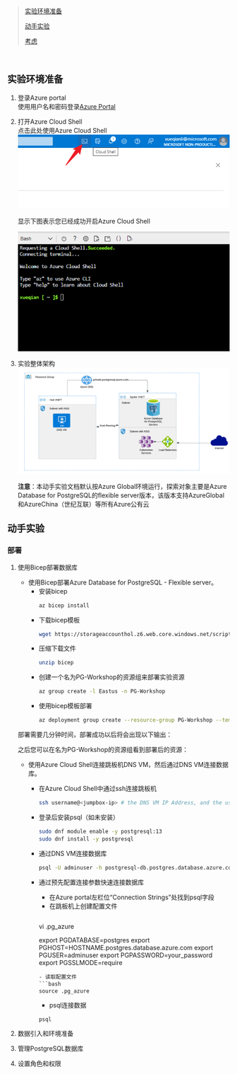 
> [实验环境准备](#实验环境准备)
>
> [动手实验](#动手实验)
>
> [考虑](#考虑)

&nbsp;
&nbsp;


## 实验环境准备
1. 登录Azure portal  
    使用用户名和密码登录[Azure Portal](https://portal.azure.com)  
    
2. 打开Azure Cloud Shell  
   点击此处使用Azure Cloud Shell  
    ![Azure Cloud Shell](./media/image1.png)  

    显示下图表示您已经成功开启Azure Cloud Shell  

    ![success](./media/image2.png)  

3. 实验整体架构
   ![](./media/image3.png)

   **注意**：本动手实验文档默认按Azure Global环境运行，探索对象主要是Azure Database for PostgreSQL的flexible server版本，该版本支持AzureGlobal和AzureChina（世纪互联）等所有Azure公有云
   
## 动手实验
### 部署
1. 使用Bicep部署数据库
   - 使用Bicep部署Azure Database for PostgreSQL - Flexible server。
     - 安装bicep
         ```bash
        az bicep install
        ```
     - 下载bicep模板
        ```bash
        wget https://storageaccounthol.z6.web.core.windows.net/scripts/bicep.zip
        ```
     - 压缩下载文件
        ```bash
        unzip bicep
        ```
     - 创建一个名为PG-Workshop的资源组来部署实验资源
        ```bash
        az group create -l Eastus -n PG-Workshop
        ```
     - 使用bicep模板部署
        ```bash
        az deployment group create --resource-group PG-Workshop --template-file bicep/main.bicep
        ```
    
    部署需要几分钟时间，部署成功以后将会出现以下输出：  

    之后您可以在名为PG-Workshop的资源组看到部署后的资源：  

   - 使用Azure Cloud Shell连接跳板机DNS VM，然后通过DNS VM连接数据库。
     - 在Azure Cloud Shell中通过ssh连接跳板机
        ```bash
        ssh username@<jumpbox-ip> # the DNS VM IP Address, and the username that you selected in deployment
        ```
     - 登录后安装psql（如未安装）
        ```bash
        sudo dnf module enable -y postgresql:13
        sudo dnf install -y postgresql
        ```
     - 通过DNS VM连接数据库
        ```bash
        psql -U adminuser -h postgresql-db.postgres.database.azure.com postgre
        ```
     - 通过预先配置连接参数快速连接数据库
       - 在Azure portal左栏位“Connection Strings”处找到psql字段
       - 在跳板机上创建配置文件
         ```bash
        vi .pg_azure

        export PGDATABASE=postgres
        export PGHOST=HOSTNAME.postgres.database.azure.com
        export PGUSER=adminuser
        export PGPASSWORD=your_password
        export PGSSLMODE=require
        ```
       - 读取配置文件
        ```bash
        source .pg_azure
        ```
       - psql连接数据
        ```bash
        psql
        ```

2. 数据引入和环境准备
3. 管理PostgreSQL数据库
4. 设置角色和权限